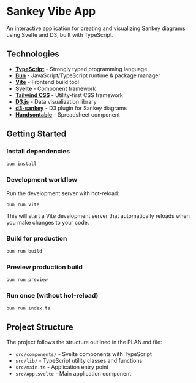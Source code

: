# Sankey Vibe App

An interactive application for creating and visualizing Sankey diagrams using Svelte and D3, built with TypeScript.

## Technologies

-   **[TypeScript](https://www.typescriptlang.org/)** - Strongly typed programming language
-   **[Bun](https://bun.sh)** - JavaScript/TypeScript runtime & package manager
-   **[Vite](https://vitejs.dev/)** - Frontend build tool
-   **[Svelte](https://svelte.dev/)** - Component framework
-   **[Tailwind CSS](https://tailwindcss.com/)** - Utility-first CSS framework
-   **[D3.js](https://d3js.org/)** - Data visualization library
-   **[d3-sankey](https://github.com/d3/d3-sankey)** - D3 plugin for Sankey diagrams
-   **[Handsontable](https://handsontable.com/)** - Spreadsheet component

## Getting Started

### Install dependencies

```bash
bun install
```

### Development workflow

Run the development server with hot-reload:

```bash
bun run vite
```

This will start a Vite development server that automatically reloads when you make changes to your code.

### Build for production

```bash
bun run build
```

### Preview production build

```bash
bun run preview
```

### Run once (without hot-reload)

```bash
bun run index.ts
```

## Project Structure

The project follows the structure outlined in the PLAN.md file:

-   `src/components/` - Svelte components with TypeScript
-   `src/lib/` - TypeScript utility classes and functions
-   `src/main.ts` - Application entry point
-   `src/App.svelte` - Main application component

